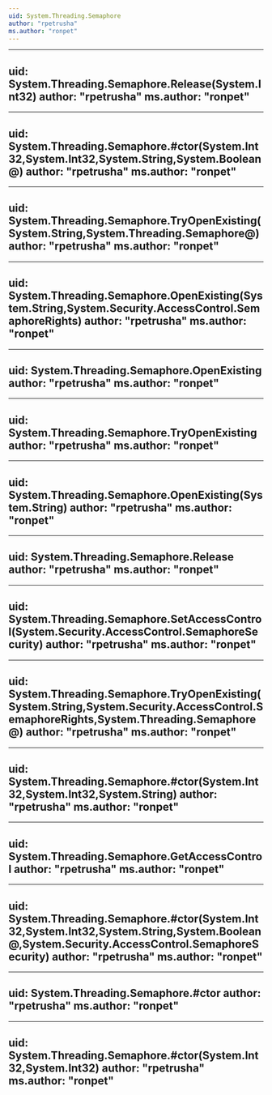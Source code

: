 ```yaml
---
uid: System.Threading.Semaphore
author: "rpetrusha"
ms.author: "ronpet"
---
```


---
uid: System.Threading.Semaphore.Release(System.Int32)
author: "rpetrusha"
ms.author: "ronpet"
---

---
uid: System.Threading.Semaphore.#ctor(System.Int32,System.Int32,System.String,System.Boolean@)
author: "rpetrusha"
ms.author: "ronpet"
---

---
uid: System.Threading.Semaphore.TryOpenExisting(System.String,System.Threading.Semaphore@)
author: "rpetrusha"
ms.author: "ronpet"
---

---
uid: System.Threading.Semaphore.OpenExisting(System.String,System.Security.AccessControl.SemaphoreRights)
author: "rpetrusha"
ms.author: "ronpet"
---

---
uid: System.Threading.Semaphore.OpenExisting
author: "rpetrusha"
ms.author: "ronpet"
---

---
uid: System.Threading.Semaphore.TryOpenExisting
author: "rpetrusha"
ms.author: "ronpet"
---

---
uid: System.Threading.Semaphore.OpenExisting(System.String)
author: "rpetrusha"
ms.author: "ronpet"
---

---
uid: System.Threading.Semaphore.Release
author: "rpetrusha"
ms.author: "ronpet"
---

---
uid: System.Threading.Semaphore.SetAccessControl(System.Security.AccessControl.SemaphoreSecurity)
author: "rpetrusha"
ms.author: "ronpet"
---

---
uid: System.Threading.Semaphore.TryOpenExisting(System.String,System.Security.AccessControl.SemaphoreRights,System.Threading.Semaphore@)
author: "rpetrusha"
ms.author: "ronpet"
---

---
uid: System.Threading.Semaphore.#ctor(System.Int32,System.Int32,System.String)
author: "rpetrusha"
ms.author: "ronpet"
---

---
uid: System.Threading.Semaphore.GetAccessControl
author: "rpetrusha"
ms.author: "ronpet"
---

---
uid: System.Threading.Semaphore.#ctor(System.Int32,System.Int32,System.String,System.Boolean@,System.Security.AccessControl.SemaphoreSecurity)
author: "rpetrusha"
ms.author: "ronpet"
---

---
uid: System.Threading.Semaphore.#ctor
author: "rpetrusha"
ms.author: "ronpet"
---

---
uid: System.Threading.Semaphore.#ctor(System.Int32,System.Int32)
author: "rpetrusha"
ms.author: "ronpet"
---
